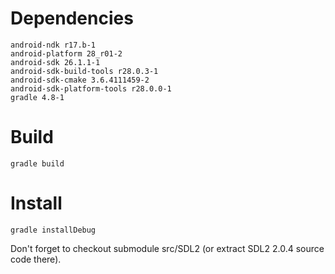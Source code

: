 # Dependencies

```
android-ndk r17.b-1
android-platform 28_r01-2
android-sdk 26.1.1-1
android-sdk-build-tools r28.0.3-1
android-sdk-cmake 3.6.4111459-2
android-sdk-platform-tools r28.0.0-1
gradle 4.8-1
```

# Build

```
gradle build
```

# Install

```
gradle installDebug
```

Don't forget to checkout submodule src/SDL2 (or extract SDL2 2.0.4 source code there).

